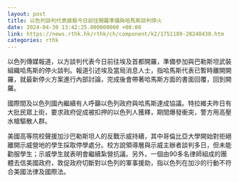 ```yaml
---
layout: post
title: 以色列談判代表據報今日前往開羅準備與哈馬斯談判停火
date: 2024-04-30 13:42:25.000000000 +08:00
link: https://news.rthk.hk/rthk/ch/component/k2/1751189-20240430.htm
categories: rthk
---
```


以色列傳媒報道，以方談判代表今日前往埃及首都開羅，準備參加與巴勒斯坦武裝組織哈馬斯的停火談判。報道引述埃及當局消息人士，指哈馬斯代表已暫時離開開羅，就最新停火方案進行內部討論，完成後會帶著哈馬斯方面的書面回覆，回到開羅。

國際間及以色列國內繼續有人呼籲以色列政府與哈馬斯達成協議。特拉維夫昨日有大批民眾上街，要求政府促成被扣押的以色列人獲釋，期間爆發衝突，警方用高壓水槍驅散人群。

美國高等院校聲援加沙巴勒斯坦人的反戰示威持續，其中哥倫比亞大學開始對拒絕離開示威營地的學生採取停學處分。校方說領導層與示威主辦者談判多日，但未能勸服學生；示威學生就表明會繼續紮營抗議。另外，一個由90多名律師組成的團體去信美國政府，敦促政府切斷對以色列的軍事援助，指以色列在加沙的行動不符合美國法律及國際法。
